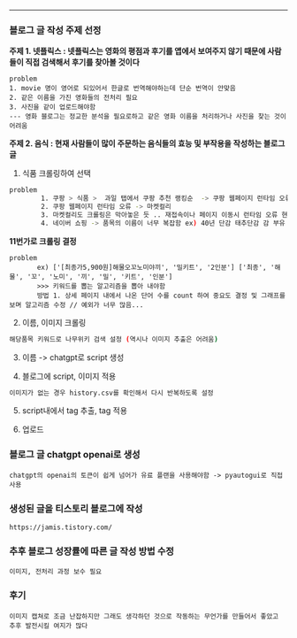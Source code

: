  
---


### 블로그 글 작성 주제 선정 

**주제 1.
    넷플릭스 : 넷플릭스는 영화의 평점과 후기를 앱에서 보여주지 않기 때문에 사람들이 직접 검색해서 후기를 찾아볼 것이다**
    

    problem
    1. movie 명이 영어로 되있어서 한글로 번역해야하는데 단순 번역이 안맞음
    2. 같은 이름을 가진 영화들의 전처리 필요
    3. 사진을 같이 업로드해야함
    --- 영화 블로그는 정교한 분석을 필요로하고 같은 영화 이름을 처리하거나 사진을 찾는 것이 어려움

**주제 2.
    음식 : 현재 사람들이 많이 주문하는 음식들의 효능 및 부작용을 작성하는 블로그글**  

1. 식품 크롤링하여 선택
   
```bash
problem
        1. 쿠팡 > 식품 >  과일 탭에서 쿠팡 추천 랭킹순  -> 쿠팡 웹페이지 런타임 오류 
        2. 쿠팡 웹페이지 런타임 오류 -> 마켓컬리 
        3. 마켓컬리도 크롤링은 막아놓은 듯 .. 재접속이나 페이지 이동시 런타임 오류 현상 발생
        4. 네이버 쇼핑 -> 품목의 이름이 너무 복잡함 ex) 40년 단감 태추단감 감 부유 고당도 대봉 홍시 진영단감 선물세트..
```
   
        
**11번가로 크롤링 결정**

    problem
           ex) ['[최종가5,900원]해물오꼬노미야끼', '밀키트', '2인분'] ['최종', '해물', '꼬', '노미', '끼', '밀', '키트', '인분']
           >>> 키워드를 뽑는 알고리즘을 뽑아 내야함 
           방법 1. 상세 페이지 내에서 나온 단어 수를 count 하여 중요도 결정 및 그래프를 보며 알고리즘 수정 // 예외가 너무 많음...

2. 이름, 이미지 크롤링
```bash
해당품목 키워드로 나무위키 검색 설정 (역시나 이미지 추출은 어려움)
```

3. 이름 -> chatgpt로 script 생성

4. 블로그에 script, 이미지 적용
```bash
이미지가 없는 경우 history.csv를 확인해서 다시 반복하도록 설정
```
5. script내에서 tag 추출, tag 적용

6. 업로드



### 블로그 글 chatgpt openai로 생성
    chatgpt의 openai의 토큰이 쉽게 넘어가 유료 플랜을 사용해야함 -> pyautogui로 직접 사용

### 생성된 글을 티스토리 블로그에 작성
    https://jamis.tistory.com/


### 추후 블로그 성장률에 따른 글 작성 방법 수정
    이미지, 전처리 과정 보수 필요


### 후기
    이미지 캡쳐로 조금 난잡하지만 그래도 생각하던 것으로 작동하는 무언가를 만들어서 좋았고 추후 발전시킬 여지가 많다
